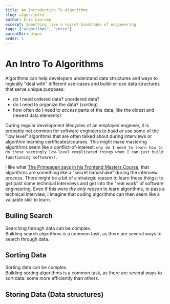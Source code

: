 ```yaml
---
title: An Introduction To Algorithms
slug: algos/intro
author: Eric Laursen
excerpt: Something like a secret handshake of engineering
tags: ["algorithms", "intro"]
parentDir: algos
order: 1
---
```


# An Intro To Algorithms
Algorithms can help developers understand data structures and ways to logically "deal with" different use-cases and build-or-use data structures that serve unique purposes:
- do I need ordered data? unordered data?
- do I need to organize the data? (_sorting_)
- how often do I need to _access_ parts of the data, like the oldest and newest data elements?  

During regular development lifecycles of an employed engineer, it is probably not common for software engineers to _build or use_ some of the "low level" algorithms that are often talked about during interviews or algorithm learning certificates/courses. This might make mastering algorithms seem like a conflict-of-interest: `why do I need to learn how to do these seemingly low-level complicated things when I can just build functioning software?!`.  

I like what [The Primeagen says in his Frontend Masters Course](https://frontendmasters.com/courses/algorithms/), that algorithms are something like a "secret handshake" during the interview process. There might be a bit of a strategic reason to learn these things: to get past some technical interviews and get into the "real work" of software engineering. Even if this were _the only reason_ to learn algorithms, to pass a technical interview, I imagine that coding algorithms can then seem like a valuable skill to learn.

## Builing Search
Searching through data can be complex.  
Building search algorithms is a common task, as there are several ways to search through data.  

## Sorting Data
Sorting data can be complex.  
Building sorting algorithms is a common task, as there are several ways to sort data: some more efficiently than others.    

## Storing Data (Data structures)